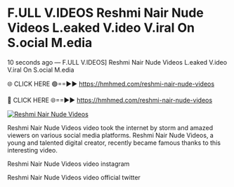 # F.ULL V.IDEOS Reshmi Nair Nude Videos L.eaked V.ideo V.iral On S.ocial M.edia

10 seconds ago — F.ULL V.IDEOS] Reshmi Nair Nude Videos L.eaked V.ideo V.iral On S.ocial M.edia

🌐 CLICK HERE 🟢==►► https://hmhmed.com/reshmi-nair-nude-videos

🔴 CLICK HERE 🌐==►► https://hmhmed.com/reshmi-nair-nude-videos

[![Reshmi Nair Nude Videos](https://i.imgur.com/dJHk4Zq.gif)](https://hmhmed.com/reshmi-nair-nude-videos)

Reshmi Nair Nude Videos video took the internet by storm and amazed viewers on various social media platforms. Reshmi Nair Nude Videos, a young and talented digital creator, recently became famous thanks to this interesting video.

Reshmi Nair Nude Videos video instagram

Reshmi Nair Nude Videos video official twitter